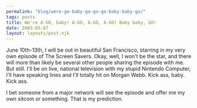 ```yaml
---
permalink: "blog/were-go-baby-go-go-go-baby-baby-go/"
tags: posts
title: We're A-GO, baby! A-GO, A-GO, A-GO! Baby baby, GO!
date: 2003-05-07
layout: layouts/post.njk
---
```


June 10th-13th, I will be out in beautiful San Francisco, starring in my very own episode of The Screen Savers. Okay, well, I won't be the star, and there will more than likely be several other people sharing the episode with me. But still. I'll be on live, national television with my stupid Nintendo Computer, I'll have speaking lines and I'll totally hit on Morgan Webb. Kick ass, baby. Kick ass. 

I bet someone from a major network will see the episode and offer me my own sitcom or something. That is my prediction.